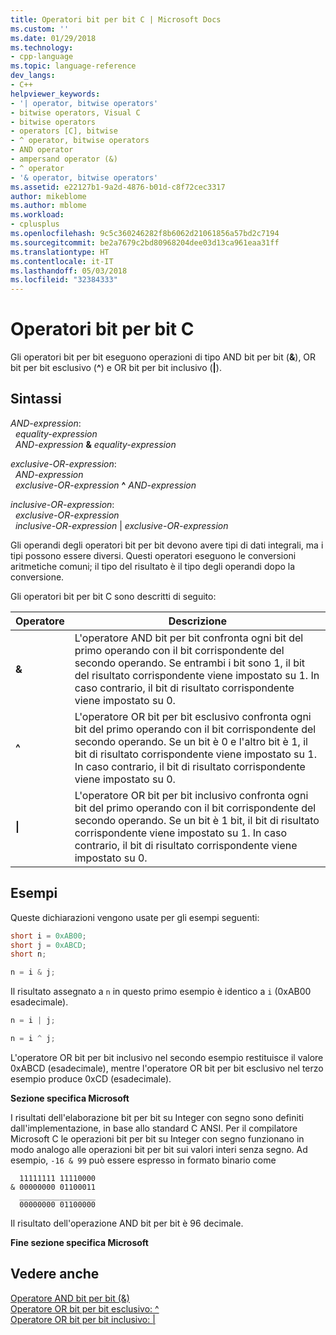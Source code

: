 ```yaml
---
title: Operatori bit per bit C | Microsoft Docs
ms.custom: ''
ms.date: 01/29/2018
ms.technology:
- cpp-language
ms.topic: language-reference
dev_langs:
- C++
helpviewer_keywords:
- '| operator, bitwise operators'
- bitwise operators, Visual C
- bitwise operators
- operators [C], bitwise
- ^ operator, bitwise operators
- AND operator
- ampersand operator (&)
- ^ operator
- '& operator, bitwise operators'
ms.assetid: e22127b1-9a2d-4876-b01d-c8f72cec3317
author: mikeblome
ms.author: mblome
ms.workload:
- cplusplus
ms.openlocfilehash: 9c5c360246282f8b6062d21061856a57bd2c7194
ms.sourcegitcommit: be2a7679c2bd80968204dee03d13ca961eaa31ff
ms.translationtype: HT
ms.contentlocale: it-IT
ms.lasthandoff: 05/03/2018
ms.locfileid: "32384333"
---
```

# <a name="c-bitwise-operators"></a>Operatori bit per bit C

Gli operatori bit per bit eseguono operazioni di tipo AND bit per bit (**&**), OR bit per bit esclusivo (**^**) e OR bit per bit inclusivo (**&#124;**).

## <a name="syntax"></a>Sintassi

*AND-expression*:  
&nbsp;&nbsp;*equality-expression*  
&nbsp;&nbsp;*AND-expression* **&** *equality-expression*

*exclusive-OR-expression*:  
&nbsp;&nbsp;*AND-expression*  
&nbsp;&nbsp;*exclusive-OR-expression* **^** *AND-expression*

*inclusive-OR-expression*:  
&nbsp;&nbsp;*exclusive-OR-expression*  
&nbsp;&nbsp;*inclusive-OR-expression* &#124; *exclusive-OR-expression*

Gli operandi degli operatori bit per bit devono avere tipi di dati integrali, ma i tipi possono essere diversi. Questi operatori eseguono le conversioni aritmetiche comuni; il tipo del risultato è il tipo degli operandi dopo la conversione.

Gli operatori bit per bit C sono descritti di seguito:

|Operatore|Descrizione|
|--------------|-----------------|
|**&**|L'operatore AND bit per bit confronta ogni bit del primo operando con il bit corrispondente del secondo operando. Se entrambi i bit sono 1, il bit del risultato corrispondente viene impostato su 1. In caso contrario, il bit di risultato corrispondente viene impostato su 0.|
|**^**|L'operatore OR bit per bit esclusivo confronta ogni bit del primo operando con il bit corrispondente del secondo operando. Se un bit è 0 e l'altro bit è 1, il bit di risultato corrispondente viene impostato su 1. In caso contrario, il bit di risultato corrispondente viene impostato su 0.|
|**&#124;**|L'operatore OR bit per bit inclusivo confronta ogni bit del primo operando con il bit corrispondente del secondo operando. Se un bit è 1 bit, il bit di risultato corrispondente viene impostato su 1. In caso contrario, il bit di risultato corrispondente viene impostato su 0.|

## <a name="examples"></a>Esempi

Queste dichiarazioni vengono usate per gli esempi seguenti:

```C
short i = 0xAB00;
short j = 0xABCD;
short n;

n = i & j;
```

Il risultato assegnato a `n` in questo primo esempio è identico a `i` (0xAB00 esadecimale).

```C
n = i | j;

n = i ^ j;
```

L'operatore OR bit per bit inclusivo nel secondo esempio restituisce il valore 0xABCD (esadecimale), mentre l'operatore OR bit per bit esclusivo nel terzo esempio produce 0xCD (esadecimale).

**Sezione specifica Microsoft**

I risultati dell'elaborazione bit per bit su Integer con segno sono definiti dall'implementazione, in base allo standard C ANSI. Per il compilatore Microsoft C le operazioni bit per bit su Integer con segno funzionano in modo analogo alle operazioni bit per bit sui valori interi senza segno. Ad esempio, `-16 & 99` può essere espresso in formato binario come

```Expression
  11111111 11110000
& 00000000 01100011
  _________________
  00000000 01100000
```

Il risultato dell'operazione AND bit per bit è 96 decimale.

**Fine sezione specifica Microsoft**

## <a name="see-also"></a>Vedere anche

[Operatore AND bit per bit (&)](../cpp/bitwise-and-operator-amp.md)  
[Operatore OR bit per bit esclusivo: ^](../cpp/bitwise-exclusive-or-operator-hat.md)  
[Operatore OR bit per bit inclusivo: &#124;](../cpp/bitwise-inclusive-or-operator-pipe.md)  
